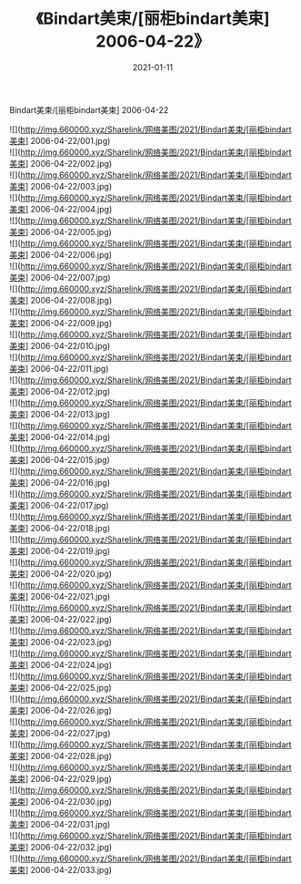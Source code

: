 ﻿---
layout: post
title:  《Bindart美束/[丽柜bindart美束] 2006-04-22》
date:   2021-01-11
img: http://img.660000.xyz/Sharelink/网络美图/2021/Bindart美束/[丽柜bindart美束] 2006-04-22/000.jpg
categories: [美女, 清纯, 唯美]
---

Bindart美束/[丽柜bindart美束] 2006-04-22

 ![](http://img.660000.xyz/Sharelink/网络美图/2021/Bindart美束/[丽柜bindart美束] 2006-04-22/001.jpg) <br>![](http://img.660000.xyz/Sharelink/网络美图/2021/Bindart美束/[丽柜bindart美束] 2006-04-22/002.jpg) <br>![](http://img.660000.xyz/Sharelink/网络美图/2021/Bindart美束/[丽柜bindart美束] 2006-04-22/003.jpg) <br>![](http://img.660000.xyz/Sharelink/网络美图/2021/Bindart美束/[丽柜bindart美束] 2006-04-22/004.jpg) <br>![](http://img.660000.xyz/Sharelink/网络美图/2021/Bindart美束/[丽柜bindart美束] 2006-04-22/005.jpg) <br>![](http://img.660000.xyz/Sharelink/网络美图/2021/Bindart美束/[丽柜bindart美束] 2006-04-22/006.jpg) <br>![](http://img.660000.xyz/Sharelink/网络美图/2021/Bindart美束/[丽柜bindart美束] 2006-04-22/007.jpg) <br>![](http://img.660000.xyz/Sharelink/网络美图/2021/Bindart美束/[丽柜bindart美束] 2006-04-22/008.jpg) <br>![](http://img.660000.xyz/Sharelink/网络美图/2021/Bindart美束/[丽柜bindart美束] 2006-04-22/009.jpg) <br>![](http://img.660000.xyz/Sharelink/网络美图/2021/Bindart美束/[丽柜bindart美束] 2006-04-22/010.jpg) <br>![](http://img.660000.xyz/Sharelink/网络美图/2021/Bindart美束/[丽柜bindart美束] 2006-04-22/011.jpg) <br>![](http://img.660000.xyz/Sharelink/网络美图/2021/Bindart美束/[丽柜bindart美束] 2006-04-22/012.jpg) <br>![](http://img.660000.xyz/Sharelink/网络美图/2021/Bindart美束/[丽柜bindart美束] 2006-04-22/013.jpg) <br>![](http://img.660000.xyz/Sharelink/网络美图/2021/Bindart美束/[丽柜bindart美束] 2006-04-22/014.jpg) <br>![](http://img.660000.xyz/Sharelink/网络美图/2021/Bindart美束/[丽柜bindart美束] 2006-04-22/015.jpg) <br>![](http://img.660000.xyz/Sharelink/网络美图/2021/Bindart美束/[丽柜bindart美束] 2006-04-22/016.jpg) <br>![](http://img.660000.xyz/Sharelink/网络美图/2021/Bindart美束/[丽柜bindart美束] 2006-04-22/017.jpg) <br>![](http://img.660000.xyz/Sharelink/网络美图/2021/Bindart美束/[丽柜bindart美束] 2006-04-22/018.jpg) <br>![](http://img.660000.xyz/Sharelink/网络美图/2021/Bindart美束/[丽柜bindart美束] 2006-04-22/019.jpg) <br>![](http://img.660000.xyz/Sharelink/网络美图/2021/Bindart美束/[丽柜bindart美束] 2006-04-22/020.jpg) <br>![](http://img.660000.xyz/Sharelink/网络美图/2021/Bindart美束/[丽柜bindart美束] 2006-04-22/021.jpg) <br>![](http://img.660000.xyz/Sharelink/网络美图/2021/Bindart美束/[丽柜bindart美束] 2006-04-22/022.jpg) <br>![](http://img.660000.xyz/Sharelink/网络美图/2021/Bindart美束/[丽柜bindart美束] 2006-04-22/023.jpg) <br>![](http://img.660000.xyz/Sharelink/网络美图/2021/Bindart美束/[丽柜bindart美束] 2006-04-22/024.jpg) <br>![](http://img.660000.xyz/Sharelink/网络美图/2021/Bindart美束/[丽柜bindart美束] 2006-04-22/025.jpg) <br>![](http://img.660000.xyz/Sharelink/网络美图/2021/Bindart美束/[丽柜bindart美束] 2006-04-22/026.jpg) <br>![](http://img.660000.xyz/Sharelink/网络美图/2021/Bindart美束/[丽柜bindart美束] 2006-04-22/027.jpg) <br>![](http://img.660000.xyz/Sharelink/网络美图/2021/Bindart美束/[丽柜bindart美束] 2006-04-22/028.jpg) <br>![](http://img.660000.xyz/Sharelink/网络美图/2021/Bindart美束/[丽柜bindart美束] 2006-04-22/029.jpg) <br>![](http://img.660000.xyz/Sharelink/网络美图/2021/Bindart美束/[丽柜bindart美束] 2006-04-22/030.jpg) <br>![](http://img.660000.xyz/Sharelink/网络美图/2021/Bindart美束/[丽柜bindart美束] 2006-04-22/031.jpg) <br>![](http://img.660000.xyz/Sharelink/网络美图/2021/Bindart美束/[丽柜bindart美束] 2006-04-22/032.jpg) <br>![](http://img.660000.xyz/Sharelink/网络美图/2021/Bindart美束/[丽柜bindart美束] 2006-04-22/033.jpg) <br>